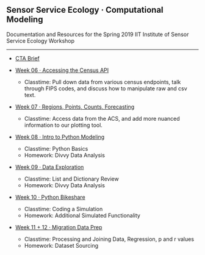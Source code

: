 ## Sensor Service Ecology · Computational Modeling 

Documentation and Resources for the Spring 2019 IIT Institute of Sensor Service Ecology Workshop

-----

- [CTA Brief](week05/readme.md)

- [Week 06 · Accessing the Census API](week06/readme.md) 	
	- Classtime: Pull down data from various census endpoints, talk through FIPS codes, and discuss how to manipulate raw and csv text.

- [Week 07 · Regions, Points, Counts, Forecasting](week07/readme.md) 	
	- Classtime: Access data from the ACS, and add more nuanced information to our plotting tool.

- [Week 08 · Intro to Python Modeling](week08/readme.md) 	
	- Classtime: Python Basics
	- Homework:  Divvy Data Analysis

- [Week 09 · Data Exploration](week09/readme.md) 	
	- Classtime: List and Dictionary Review
	- Homework:  Divvy Data Analysis

- [Week 10 · Python Bikeshare](week10/readme.md) 	
	- Classtime: Coding a Simulation
	- Homework:  Additional Simulated Functionality

- [Week 11 + 12 · Migration Data Prep](week11/readme.md) 	
	- Classtime: Processing and Joining Data, Regression, p and r values
	- Homework: Dataset Sourcing
